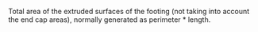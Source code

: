 Total area of the extruded surfaces of the footing (not taking into account the end cap areas), normally generated as perimeter \* length.